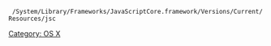 ` /System/Library/Frameworks/JavaScriptCore.framework/Versions/Current/Resources/jsc`


[Category: OS X](Category:_OS_X "wikilink")
